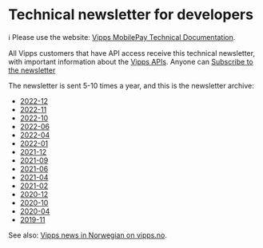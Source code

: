 <!-- START_METADATA
---
title: Technical newsletter for developers
sidebar_label: Newsletters
sidebar_position: 95
hide_table_of_contents: true
pagination_next: null
pagination_prev: null
---
END_METADATA -->

# Technical newsletter for developers

<!-- START_COMMENT -->

ℹ️ Please use the website:
[Vipps MobilePay Technical Documentation](https://vippsas.github.io/vipps-developer-docs/).

<!-- END_COMMENT -->

All Vipps customers that have API access receive this technical newsletter,
with important information about the
[Vipps APIs](https://vippsas.github.io/vipps-developer-docs/docs/APIs).
Anyone can [Subscribe to the newsletter](https://cloud.melding.vipps.no/utv)

The newsletter is sent 5-10 times a year, and this is the newsletter archive:

* [2022-12](2022-12-newsletter.md)
* [2022-11](2022-11-newsletter.md)
* [2022-10](2022-10-newsletter.md)
* [2022-06](2022-06-newsletter.md)
* [2022-04](2022-04-newsletter.md)
* [2022-01](2022-01-newsletter.md)
* [2021-12](2021-12-newsletter.md)
* [2021-09](2021-09-newsletter.md)
* [2021-06](2021-06-newsletter.md)
* [2021-04](2021-04-newsletter.md)
* [2021-02](2021-02-newsletter.md)
* [2020-12](2020-12-newsletter.md)
* [2020-10](2020-10-newsletter.md)
* [2020-04](2020-04-newsletter.md)
* [2019-11](2019-11-newsletter.md)

See also:
[Vipps news in Norwegian on vipps.no](https://www.vipps.no/om-oss/nyheter/).
